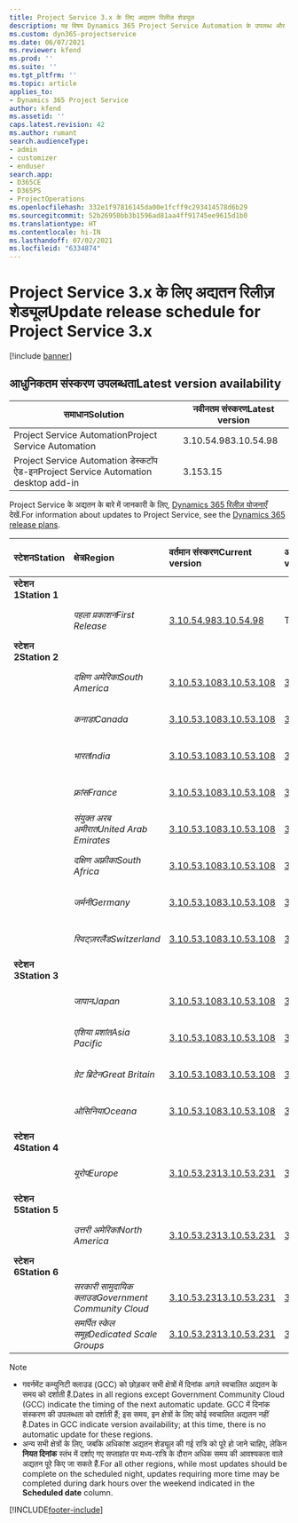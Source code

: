 ```yaml
---
title: Project Service 3.x के लिए अद्यतन रिलीज़ शेड्यूल
description: यह विषय Dynamics 365 Project Service Automation के उपलब्ध और आगामी रिलीज़ के बारे में जानकारी प्रदान करता है.
ms.custom: dyn365-projectservice
ms.date: 06/07/2021
ms.reviewer: kfend
ms.prod: ''
ms.suite: ''
ms.tgt_pltfrm: ''
ms.topic: article
applies_to:
- Dynamics 365 Project Service
author: kfend
ms.assetid: ''
caps.latest.revision: 42
ms.author: rumant
search.audienceType:
- admin
- customizer
- enduser
search.app:
- D365CE
- D365PS
- ProjectOperations
ms.openlocfilehash: 332e1f97816145da00e1fcff9c293414578d6b29
ms.sourcegitcommit: 52b26950bb3b1596ad81aa4ff91745ee9615d1b0
ms.translationtype: HT
ms.contentlocale: hi-IN
ms.lasthandoff: 07/02/2021
ms.locfileid: "6334874"
---
```

# <a name="update-release-schedule-for-project-service-3x"></a><span data-ttu-id="d09de-103">Project Service 3.x के लिए अद्यतन रिलीज़ शेड्यूल</span><span class="sxs-lookup"><span data-stu-id="d09de-103">Update release schedule for Project Service 3.x</span></span>

[!include [banner](../includes/psa-now-project-operations.md)]

## <a name="latest-version-availability"></a><span data-ttu-id="d09de-104">आधुनिकतम संस्करण उपलब्धता</span><span class="sxs-lookup"><span data-stu-id="d09de-104">Latest version availability</span></span>

| <span data-ttu-id="d09de-105">समाधान</span><span class="sxs-lookup"><span data-stu-id="d09de-105">Solution</span></span>  | <span data-ttu-id="d09de-106">नवीनतम संस्करण</span><span class="sxs-lookup"><span data-stu-id="d09de-106">Latest version</span></span> |
|-------|----|
| <span data-ttu-id="d09de-107">Project Service Automation</span><span class="sxs-lookup"><span data-stu-id="d09de-107">Project Service Automation</span></span>    | <span data-ttu-id="d09de-108">3.10.54.98</span><span class="sxs-lookup"><span data-stu-id="d09de-108">3.10.54.98</span></span> |
| <span data-ttu-id="d09de-109">Project Service Automation डेस्कटॉप ऐड-इन</span><span class="sxs-lookup"><span data-stu-id="d09de-109">Project Service Automation desktop add-in</span></span>                | <span data-ttu-id="d09de-110">3.15</span><span class="sxs-lookup"><span data-stu-id="d09de-110">3.15</span></span>          |

<span data-ttu-id="d09de-111">Project Service के अद्यतन के बारे में जानकारी के लिए, [Dynamics 365 रिलीज़ योजनाएँ](/dynamics365/release-plans/) देखें.</span><span class="sxs-lookup"><span data-stu-id="d09de-111">For information about updates to Project Service, see the [Dynamics 365 release plans](/dynamics365/release-plans/).</span></span> 

| <span data-ttu-id="d09de-112">स्टेशन</span><span class="sxs-lookup"><span data-stu-id="d09de-112">Station</span></span>  | <span data-ttu-id="d09de-113">क्षेत्र</span><span class="sxs-lookup"><span data-stu-id="d09de-113">Region</span></span> | <span data-ttu-id="d09de-114">वर्तमान संस्करण</span><span class="sxs-lookup"><span data-stu-id="d09de-114">Current version</span></span> | <span data-ttu-id="d09de-115">अगला संस्करण</span><span class="sxs-lookup"><span data-stu-id="d09de-115">Next version</span></span> |  <span data-ttu-id="d09de-116">निर्धारित तिथि</span><span class="sxs-lookup"><span data-stu-id="d09de-116">Scheduled date</span></span>
| :---   | :---   | :---   | :---   |:---   |         
|<span data-ttu-id="d09de-117"><strong>स्टेशन 1</strong></span><span class="sxs-lookup"><span data-stu-id="d09de-117"><strong>Station 1</strong></span></span> | |  |  | |
| | <span data-ttu-id="d09de-118"><i>पहला प्रकाशन</i></span><span class="sxs-lookup"><span data-stu-id="d09de-118"><i>First Release</i></span></span> | [<span data-ttu-id="d09de-119">3.10.54.98</span><span class="sxs-lookup"><span data-stu-id="d09de-119">3.10.54.98</span></span>](whats-new-ur-33.md) | <span data-ttu-id="d09de-120">TBD</span><span class="sxs-lookup"><span data-stu-id="d09de-120">TBD</span></span> | <span data-ttu-id="d09de-121">28 जुलाई, 2021</span><span class="sxs-lookup"><span data-stu-id="d09de-121">July 28, 2021</span></span>
|<span data-ttu-id="d09de-122"><strong>स्टेशन 2</strong></span><span class="sxs-lookup"><span data-stu-id="d09de-122"><strong>Station 2</strong></span></span> | |  |  | |
| | <span data-ttu-id="d09de-123"><i>दक्षिण अमेरिका</i></span><span class="sxs-lookup"><span data-stu-id="d09de-123"><i>South America</i></span></span> | [<span data-ttu-id="d09de-124">3.10.53.108</span><span class="sxs-lookup"><span data-stu-id="d09de-124">3.10.53.108</span></span>](whats-new-ur-32.md) | [<span data-ttu-id="d09de-125">3.10.54.98</span><span class="sxs-lookup"><span data-stu-id="d09de-125">3.10.54.98</span></span>](whats-new-ur-33.md) | <span data-ttu-id="d09de-126">09 जुलाई, 2021</span><span class="sxs-lookup"><span data-stu-id="d09de-126">July 09, 2021</span></span>
| | <span data-ttu-id="d09de-127"><i>कनाडा</i></span><span class="sxs-lookup"><span data-stu-id="d09de-127"><i>Canada</i></span></span> | [<span data-ttu-id="d09de-128">3.10.53.108</span><span class="sxs-lookup"><span data-stu-id="d09de-128">3.10.53.108</span></span>](whats-new-ur-32.md) | [<span data-ttu-id="d09de-129">3.10.54.98</span><span class="sxs-lookup"><span data-stu-id="d09de-129">3.10.54.98</span></span>](whats-new-ur-33.md) | <span data-ttu-id="d09de-130">09 जुलाई, 2021</span><span class="sxs-lookup"><span data-stu-id="d09de-130">July 09, 2021</span></span>
| | <span data-ttu-id="d09de-131"><i>भारत</i></span><span class="sxs-lookup"><span data-stu-id="d09de-131"><i>India</i></span></span> | [<span data-ttu-id="d09de-132">3.10.53.108</span><span class="sxs-lookup"><span data-stu-id="d09de-132">3.10.53.108</span></span>](whats-new-ur-32.md) | [<span data-ttu-id="d09de-133">3.10.54.98</span><span class="sxs-lookup"><span data-stu-id="d09de-133">3.10.54.98</span></span>](whats-new-ur-33.md) | <span data-ttu-id="d09de-134">09 जुलाई, 2021</span><span class="sxs-lookup"><span data-stu-id="d09de-134">July 09, 2021</span></span>
| | <span data-ttu-id="d09de-135"><i>फ़्रांस</i></span><span class="sxs-lookup"><span data-stu-id="d09de-135"><i>France</i></span></span> | [<span data-ttu-id="d09de-136">3.10.53.108</span><span class="sxs-lookup"><span data-stu-id="d09de-136">3.10.53.108</span></span>](whats-new-ur-32.md) | [<span data-ttu-id="d09de-137">3.10.54.98</span><span class="sxs-lookup"><span data-stu-id="d09de-137">3.10.54.98</span></span>](whats-new-ur-33.md) | <span data-ttu-id="d09de-138">09 जुलाई, 2021</span><span class="sxs-lookup"><span data-stu-id="d09de-138">July 09, 2021</span></span>
| | <span data-ttu-id="d09de-139"><i>संयुक्त अरब अमीरात</i></span><span class="sxs-lookup"><span data-stu-id="d09de-139"><i>United Arab Emirates</i></span></span> | [<span data-ttu-id="d09de-140">3.10.53.108</span><span class="sxs-lookup"><span data-stu-id="d09de-140">3.10.53.108</span></span>](whats-new-ur-32.md) | [<span data-ttu-id="d09de-141">3.10.54.98</span><span class="sxs-lookup"><span data-stu-id="d09de-141">3.10.54.98</span></span>](whats-new-ur-33.md) | <span data-ttu-id="d09de-142">09 जुलाई, 2021</span><span class="sxs-lookup"><span data-stu-id="d09de-142">July 09, 2021</span></span>
| | <span data-ttu-id="d09de-143"><i>दक्षिण अफ़्रीका</i></span><span class="sxs-lookup"><span data-stu-id="d09de-143"><i>South Africa</i></span></span> | [<span data-ttu-id="d09de-144">3.10.53.108</span><span class="sxs-lookup"><span data-stu-id="d09de-144">3.10.53.108</span></span>](whats-new-ur-32.md) | [<span data-ttu-id="d09de-145">3.10.54.98</span><span class="sxs-lookup"><span data-stu-id="d09de-145">3.10.54.98</span></span>](whats-new-ur-33.md) | <span data-ttu-id="d09de-146">09 जुलाई, 2021</span><span class="sxs-lookup"><span data-stu-id="d09de-146">July 09, 2021</span></span>
| | <span data-ttu-id="d09de-147"><i>जर्मनी</i></span><span class="sxs-lookup"><span data-stu-id="d09de-147"><i>Germany</i></span></span> | [<span data-ttu-id="d09de-148">3.10.53.108</span><span class="sxs-lookup"><span data-stu-id="d09de-148">3.10.53.108</span></span>](whats-new-ur-32.md) | [<span data-ttu-id="d09de-149">3.10.54.98</span><span class="sxs-lookup"><span data-stu-id="d09de-149">3.10.54.98</span></span>](whats-new-ur-33.md) | <span data-ttu-id="d09de-150">09 जुलाई, 2021</span><span class="sxs-lookup"><span data-stu-id="d09de-150">July 09, 2021</span></span>
| | <span data-ttu-id="d09de-151"><i>स्विट्ज़रलैंड</i></span><span class="sxs-lookup"><span data-stu-id="d09de-151"><i>Switzerland</i></span></span> | [<span data-ttu-id="d09de-152">3.10.53.108</span><span class="sxs-lookup"><span data-stu-id="d09de-152">3.10.53.108</span></span>](whats-new-ur-32.md) | [<span data-ttu-id="d09de-153">3.10.54.98</span><span class="sxs-lookup"><span data-stu-id="d09de-153">3.10.54.98</span></span>](whats-new-ur-33.md) | <span data-ttu-id="d09de-154">09 जुलाई, 2021</span><span class="sxs-lookup"><span data-stu-id="d09de-154">July 09, 2021</span></span>
|<span data-ttu-id="d09de-155"><strong>स्टेशन 3</strong></span><span class="sxs-lookup"><span data-stu-id="d09de-155"><strong>Station 3</strong></span></span> | |  |  | |
| | <span data-ttu-id="d09de-156"><i>जापान</i></span><span class="sxs-lookup"><span data-stu-id="d09de-156"><i>Japan</i></span></span> | [<span data-ttu-id="d09de-157">3.10.53.108</span><span class="sxs-lookup"><span data-stu-id="d09de-157">3.10.53.108</span></span>](whats-new-ur-32.md) | [<span data-ttu-id="d09de-158">3.10.54.98</span><span class="sxs-lookup"><span data-stu-id="d09de-158">3.10.54.98</span></span>](whats-new-ur-33.md) | <span data-ttu-id="d09de-159">16 जुलाई, 2021</span><span class="sxs-lookup"><span data-stu-id="d09de-159">July 16, 2021</span></span>
| | <span data-ttu-id="d09de-160"><i>एशिया प्रशांत</i></span><span class="sxs-lookup"><span data-stu-id="d09de-160"><i>Asia Pacific</i></span></span> | [<span data-ttu-id="d09de-161">3.10.53.108</span><span class="sxs-lookup"><span data-stu-id="d09de-161">3.10.53.108</span></span>](whats-new-ur-32.md) | [<span data-ttu-id="d09de-162">3.10.54.98</span><span class="sxs-lookup"><span data-stu-id="d09de-162">3.10.54.98</span></span>](whats-new-ur-33.md) | <span data-ttu-id="d09de-163">16 जुलाई, 2021</span><span class="sxs-lookup"><span data-stu-id="d09de-163">July 16, 2021</span></span>
| | <span data-ttu-id="d09de-164"><i>ग्रेट ब्रिटेन</i></span><span class="sxs-lookup"><span data-stu-id="d09de-164"><i>Great Britain</i></span></span> | [<span data-ttu-id="d09de-165">3.10.53.108</span><span class="sxs-lookup"><span data-stu-id="d09de-165">3.10.53.108</span></span>](whats-new-ur-32.md) | [<span data-ttu-id="d09de-166">3.10.54.98</span><span class="sxs-lookup"><span data-stu-id="d09de-166">3.10.54.98</span></span>](whats-new-ur-33.md) | <span data-ttu-id="d09de-167">16 जुलाई, 2021</span><span class="sxs-lookup"><span data-stu-id="d09de-167">July 16, 2021</span></span>
| | <span data-ttu-id="d09de-168"><i>ओसिनिया</i></span><span class="sxs-lookup"><span data-stu-id="d09de-168"><i>Oceana</i></span></span> | [<span data-ttu-id="d09de-169">3.10.53.108</span><span class="sxs-lookup"><span data-stu-id="d09de-169">3.10.53.108</span></span>](whats-new-ur-32.md) | [<span data-ttu-id="d09de-170">3.10.54.98</span><span class="sxs-lookup"><span data-stu-id="d09de-170">3.10.54.98</span></span>](whats-new-ur-33.md) | <span data-ttu-id="d09de-171">16 जुलाई, 2021</span><span class="sxs-lookup"><span data-stu-id="d09de-171">July 16, 2021</span></span>
|<span data-ttu-id="d09de-172"><strong>स्टेशन 4</strong></span><span class="sxs-lookup"><span data-stu-id="d09de-172"><strong>Station 4</strong></span></span> | |  |  | |
| | <span data-ttu-id="d09de-173"><i>यूरोप</i></span><span class="sxs-lookup"><span data-stu-id="d09de-173"><i>Europe</i></span></span> | [<span data-ttu-id="d09de-174">3.10.53.231</span><span class="sxs-lookup"><span data-stu-id="d09de-174">3.10.53.231</span></span>](whats-new-ur-32-5.md) | [<span data-ttu-id="d09de-175">3.10.54.98</span><span class="sxs-lookup"><span data-stu-id="d09de-175">3.10.54.98</span></span>](whats-new-ur-33.md) | <span data-ttu-id="d09de-176">23 जुलाई, 2021</span><span class="sxs-lookup"><span data-stu-id="d09de-176">July 23, 2021</span></span>
|<span data-ttu-id="d09de-177"><strong>स्टेशन 5</strong></span><span class="sxs-lookup"><span data-stu-id="d09de-177"><strong>Station 5</strong></span></span> | |  |  | |
| | <span data-ttu-id="d09de-178"><i>उत्तरी अमेरिका</i></span><span class="sxs-lookup"><span data-stu-id="d09de-178"><i>North America</i></span></span> | [<span data-ttu-id="d09de-179">3.10.53.231</span><span class="sxs-lookup"><span data-stu-id="d09de-179">3.10.53.231</span></span>](whats-new-ur-32-5.md) | [<span data-ttu-id="d09de-180">3.10.54.98</span><span class="sxs-lookup"><span data-stu-id="d09de-180">3.10.54.98</span></span>](whats-new-ur-33.md) | <span data-ttu-id="d09de-181">30 जुलाई, 2021</span><span class="sxs-lookup"><span data-stu-id="d09de-181">July 30, 2021</span></span>
|<span data-ttu-id="d09de-182"><strong>स्टेशन 6</strong></span><span class="sxs-lookup"><span data-stu-id="d09de-182"><strong>Station 6</strong></span></span> | |  |  | |
| | <span data-ttu-id="d09de-183"><i>सरकारी सामुदायिक क्लाउड</i></span><span class="sxs-lookup"><span data-stu-id="d09de-183"><i>Government Community Cloud</i></span></span> | [<span data-ttu-id="d09de-184">3.10.53.231</span><span class="sxs-lookup"><span data-stu-id="d09de-184">3.10.53.231</span></span>](whats-new-ur-32-5.md) | [<span data-ttu-id="d09de-185">3.10.54.98</span><span class="sxs-lookup"><span data-stu-id="d09de-185">3.10.54.98</span></span>](whats-new-ur-33.md) | <span data-ttu-id="d09de-186">30 जुलाई, 2021</span><span class="sxs-lookup"><span data-stu-id="d09de-186">July 30, 2021</span></span>
| | <span data-ttu-id="d09de-187"><i>समर्पित स्केल समूह</i></span><span class="sxs-lookup"><span data-stu-id="d09de-187"><i>Dedicated Scale Groups</i></span></span> | [<span data-ttu-id="d09de-188">3.10.53.231</span><span class="sxs-lookup"><span data-stu-id="d09de-188">3.10.53.231</span></span>](whats-new-ur-32-5.md) | [<span data-ttu-id="d09de-189">3.10.54.98</span><span class="sxs-lookup"><span data-stu-id="d09de-189">3.10.54.98</span></span>](whats-new-ur-33.md) | <span data-ttu-id="d09de-190">06 अगस्त, 2021</span><span class="sxs-lookup"><span data-stu-id="d09de-190">August 06, 2021</span></span>

>[!Note]
> - <span data-ttu-id="d09de-191">गवर्नमेंट कम्युनिटी क्लाउड (GCC) को छोड़कर सभी क्षेत्रों में दिनांक अगले स्वचालित अद्यतन के समय को दर्शाती हैं.</span><span class="sxs-lookup"><span data-stu-id="d09de-191">Dates in all regions except Government Community Cloud (GCC) indicate the timing of the next automatic update.</span></span> <span data-ttu-id="d09de-192">GCC में दिनांक संस्करण की उपलब्धता को दर्शाती हैं; इस समय, इन क्षेत्रों के लिए कोई स्वचालित अद्यतन नहीं है.</span><span class="sxs-lookup"><span data-stu-id="d09de-192">Dates in GCC indicate version availability; at this time, there is no automatic update for these regions.</span></span>
> - <span data-ttu-id="d09de-193">अन्य सभी क्षेत्रों के लिए, जबकि अधिकांश अद्यतन शेड्यूल की गई रात्रि को पूरे हो जाने चाहिए, लेकिन **नियत दिनांक** स्तंभ में दर्शाए गए सप्ताहांत पर मध्य-रात्रि के दौरान अधिक समय की आवश्यकता वाले अद्यतन पूरे किए जा सकते हैं.</span><span class="sxs-lookup"><span data-stu-id="d09de-193">For all other regions, while most updates should be complete on the scheduled night, updates requiring more time may be completed during dark hours over the weekend indicated in the **Scheduled date** column.</span></span>


[!INCLUDE[footer-include](../includes/footer-banner.md)]
